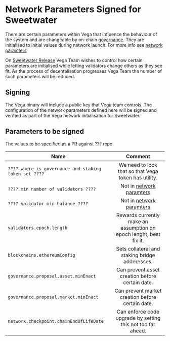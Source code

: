 # Network Parameters Signed for Sweetwater

There are certain parameters within Vega that influence the behaviour of the system and are changeable by on-chain [governance](./0028-governance.md). They are initialised to initial values during network launch. For more info see [network paramters](../protocol/0054-network-parameters.md)

On [Sweetwater Release](./milestones/2.5-Sweetwater.md) Vega Team wishes to control how certain parameters are initialised while letting validators change others as they see fit. 
As the process of decentalisation progresses Vega Team the number of such parameters will be reduced.

## Signing

The Vega binary will include a public key that Vega team controls. 
The configuration of the network parameters defined here will be signed and verified as part of the Vega network initialisation for Sweetwater. 

## Parameters to be signed 

The values to be specified as a PR against ??? repo. 

| Name                                                     | Comment                                                            |
|----------------------------------------------------------|:------------------------------------------------------------------:|
| `???? where is governance and staking token set ????`    | We need to lock that so that Vega token has utility.               |
| `???? min number of validators ???? `                    | Not in [network paramters](../protocol/0054-network-parameters.md) |
| `???? validator min balance ???? `                       | Not in [network paramters](../protocol/0054-network-parameters.md) |                                                                  
| `validators.epoch.length`                                | Rewards currently make an assumption on epoch lenght, best fix it. |
|`blockchains.ethereumConfig`                              | Sets collateral and staking bridge adderesses.                     | 
|`governance.proposal.asset.minEnact`                      | Can prevent asset creation before certain date.                    |
|`governance.proposal.market.minEnact`                     | Can prevent market creation before certain date.                   | 
|`network.checkpoint.chainEndOfLifeDate`                   | Can enforce code upgrade by setting this not too far ahead.        |



